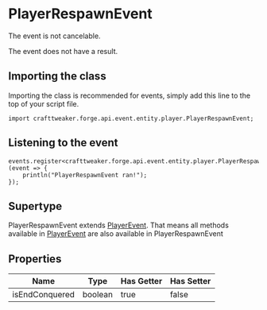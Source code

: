 # PlayerRespawnEvent

The event is not cancelable.

The event does not have a result.

## Importing the class

Importing the class is recommended for events, simply add this line to the top of your script file.
```zenscript
import crafttweaker.forge.api.event.entity.player.PlayerRespawnEvent;
```


## Listening to the event

```zenscript
events.register<crafttweaker.forge.api.event.entity.player.PlayerRespawnEvent>(event => {
    println("PlayerRespawnEvent ran!");
});
```


## Supertype

PlayerRespawnEvent extends [PlayerEvent](/forge/api/event/entity/player/PlayerEvent). That means all methods available in [PlayerEvent](/forge/api/event/entity/player/PlayerEvent) are also available in PlayerRespawnEvent

## Properties

|      Name      |  Type   | Has Getter | Has Setter |
|----------------|---------|------------|------------|
| isEndConquered | boolean | true       | false      |

